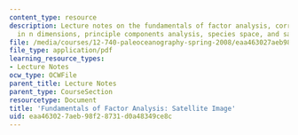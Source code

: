 ```yaml
---
content_type: resource
description: Lecture notes on the fundamentals of factor analysis, correlation, correlation
  in n dimensions, principle components analysis, species space, and sample space.
file: /media/courses/12-740-paleoceanography-spring-2008/eaa463027aeb98f28731d0a48349ce8c_lec04b.pdf
file_type: application/pdf
learning_resource_types:
- Lecture Notes
ocw_type: OCWFile
parent_title: Lecture Notes
parent_type: CourseSection
resourcetype: Document
title: 'Fundamentals of Factor Analysis: Satellite Image'
uid: eaa46302-7aeb-98f2-8731-d0a48349ce8c
---
```

